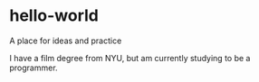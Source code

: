 # hello-world
A place for ideas and practice

I have a film degree from NYU, but am currently studying to be a programmer. 
